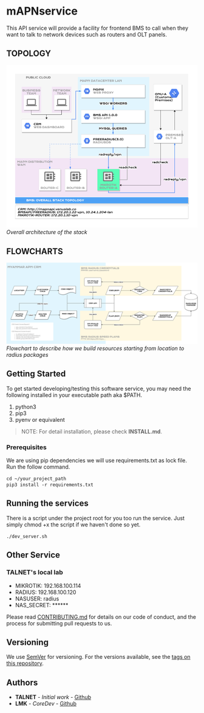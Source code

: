 # mAPNservice
This API service will provide a facility for frontend BMS to call when they want to talk to network devices such as routers and OLT panels.

## TOPOLOGY
![BMS TOPOLOGY](assets/topology.png?raw=true "BMS TOPOLOGY")
*Overall architecture of the stack*

## FLOWCHARTS
![CRM-TO-BMS-TO-RADIUS](assets/flow_chart_crm2bms2radius.png?raw=true "BMS FLOWCHART")
*Flowchart to describe how we build resources starting from location to radius packages*

## Getting Started

To get started developing/testing this software service, you may need the
following installed in your executable path aka $PATH.

1. python3
2. pip3
3. pyenv or equivalent

> NOTE: For detail installation, please check **INSTALL.md**.

### Prerequisites

We are using pip dependencies we will use requirements.txt as lock file. Run
the follow command.


```
cd ~/your_project_path
pip3 install -r requirements.txt
```

## Running the services

There is a script under the project root for you too run the service. Just
simply chmod +x the script if we haven't done so yet.

```
./dev_server.sh
```

## Other Service
### TALNET's local lab

* MIKROTIK: 192.168.100.114
* RADIUS: 192.168.100.120
* NASUSER: radius
* NAS_SECRET: ******

Please read [CONTRIBUTING.md](https://gist.github.com/PurpleBooth/b24679402957c63ec426) for details on our code of conduct, and the process for submitting pull requests to us.

## Versioning

We use [SemVer](http://semver.org/) for versioning. For the versions available, see the [tags on this repository](https://github.com/your/project/tags).

## Authors

* **TALNET** - *Initial work* - [Github](https://github.com/talnetd)
* **LMK** - *CoreDev* - [Github](https://github.com/laminko)
